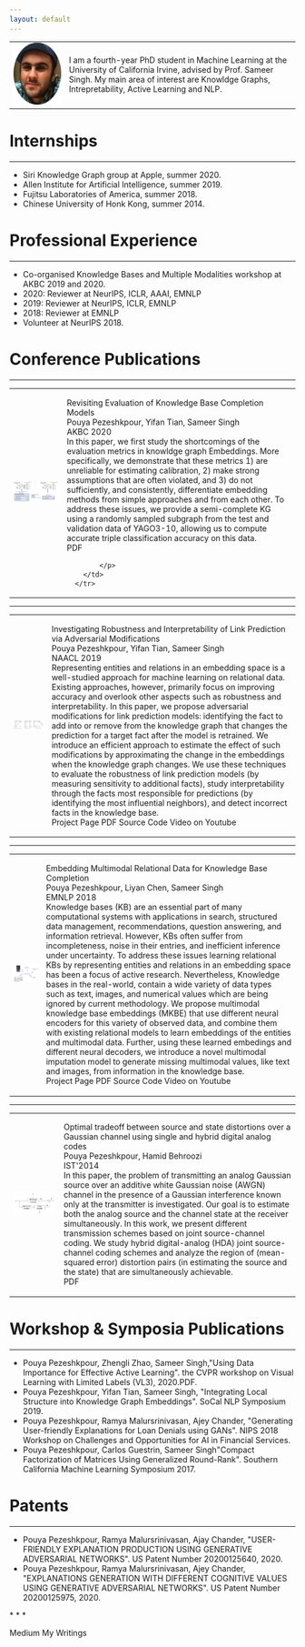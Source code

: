 ```yaml
---
layout: default
---
```

<div class="menu-container noselect">
   <table class="content-table">
      <tr>
        <td>
          <img class="left-align image noselect" src="/images/face.png" style="width:100%">
        </td>
        <td>
          <p class="text right-align text-large add-top-margin" style="width:100%;">
              I am a fourth-year PhD student in Machine Learning at the University of California Irvine, advised by Prof.                       Sameer Singh. My main area of interest are Knowldge Graphs, Intrepretability, Active Learning and NLP.
          </p>
        </td>
      </tr>
   </table>
</div>

# Internships

* * *
<ul>
  <li>Siri Knowledge Graph group at Apple, summer 2020.</li>
  <li>Allen Institute for Artificial Intelligence, summer 2019.</li>
  <li>Fujitsu Laboratories of America, summer 2018. </li>
  <li>Chinese University of Honk Kong, summer 2014.  </li>
</ul>

# Professional Experience
* * *

<ul>
  <li>Co-organised Knowledge Bases and Multiple Modalities workshop at AKBC 2019 and 2020.</li>
  <li>2020: Reviewer at NeurIPS, ICLR, AAAI, EMNLP</li>
  <li>2019: Reviewer at NeurIPS, ICLR, EMNLP</li>
  <li>2018: Reviewer at EMNLP</li>
  <li>Volunteer at NeurIPS 2018.</li>
</ul>


# Conference Publications
* * *

<div class="menu-container noselect">
   <table class="content-table">
      <tr>
        <td>
          <img class="left-align image noselect" src="/images/crowd.jpg" style="width:100%" width="5000">
        </td>
        <td>
          <p class="text right-align text-large add-top-margin" style="width:100%;">
              Revisiting Evaluation of Knowledge Base Completion Models <br>
              Pouya Pezeshkpour, Yifan Tian, Sameer Singh<br>
              AKBC 2020<br>
               In this paper, we first study the shortcomings of the evaluation metrics in knowldge graph Embeddings.  More               specifically, we demonstrate that these metrics 1) are unreliable for estimating calibration, 2) make strong assumptions that    are often violated, and 3) do not sufficiently, and consistently, differentiate embedding methods from simple approaches and from each other. To address these issues, we provide a semi-complete KG using a randomly sampled subgraph from the test and       validation data of YAGO3-10, allowing us to compute accurate triple classification accuracy on this data. <br>
             PDF
             
            </p>
        </td>
      </tr>
   </table>
</div>

* * *

<div class="menu-container noselect">
   <table class="content-table">
      <tr>
        <td>
          <img class="left-align image noselect" src="/images/criage.png" style="width:100%"  width="5000">
        </td>
        <td>
          <p class="text right-align text-large add-top-margin" style="width:100%;">
            Investigating Robustness and Interpretability of Link Prediction via Adversarial Modifications <br>
            Pouya Pezeshkpour, Yifan Tian, Sameer Singh<br>
            NAACL 2019<br>
            Representing entities and relations in an embedding space is a well-studied approach for machine learning on relational data. Existing approaches, however, primarily focus on improving accuracy and overlook other aspects such as robustness and interpretability. In this paper, we propose adversarial modifications for link prediction models: identifying the fact to add into or remove from the knowledge graph that changes the prediction for a target fact after the model is retrained. We introduce an efficient approach to estimate the effect of such modifications by approximating the change in the embeddings when the knowledge graph changes. We use these techniques to evaluate the robustness of link prediction models (by measuring sensitivity to additional facts), study interpretability through the facts most responsible for predictions (by identifying the most influential neighbors), and detect incorrect facts in the knowledge base.<br>
Project Page     PDF     Source Code     Video on Youtube
          </p>
        </td>
      </tr>
   </table>
</div>

* * *
<div class="menu-container noselect">
   <table class="content-table">
      <tr>
        <td>
          <img class="left-align image noselect" src="/images/graph.jpg" style="width:100%"  width="5000">
        </td>
        <td>
          <p class="text right-align text-large add-top-margin" style="width:100%;">
            Embedding Multimodal Relational Data for Knowledge Base Completion<br>
            Pouya Pezeshkpour, Liyan Chen, Sameer Singh<br>
            EMNLP 2018<br>
            Knowledge bases (KB) are an essential part of many computational systems with applications in search, structured data management, recommendations, question answering, and information retrieval. However, KBs often suffer from incompleteness, noise in their entries, and inefficient inference under uncertainty. To address these issues learning relational KBs by representing entities and relations in an embedding space has been a focus of active research. Nevertheless, Knowledge bases in the real-world, contain a wide variety of data types such as text, images, and numerical values which are being ignored by current methodology. We propose multimodal knowledge base embeddings (MKBE) that use different neural encoders for this variety of observed data, and combine them with existing relational models to learn embeddings of the entities and multimodal data. Further, using these learned embedings and different neural decoders, we introduce a novel multimodal imputation model to generate missing multimodal values, like text and images, from information in the knowledge base.<br>
Project Page     PDF     Source Code     Video on Youtube
          </p>
        </td>
      </tr>
   </table>
</div>

* * *
<div class="menu-container noselect">
   <table class="content-table">
      <tr>
        <td>
          <img class="left-align image noselect" src="/images/2014.png" style="width:100%"  width="5000">
        </td>
        <td>
          <p class="text right-align text-large add-top-margin" style="width:100%;">
            Optimal tradeoff between source and state distortions over a Gaussian channel using single and hybrid digital analog codes<br>
            Pouya Pezeshkpour, Hamid Behroozi<br>
            IST'2014<br>
            In this paper, the problem of transmitting an analog Gaussian source over an additive white Gaussian noise (AWGN) channel in the presence of a Gaussian interference known only at the transmitter is investigated. Our goal is to estimate both the analog source and the channel state at the receiver simultaneously. In this work, we present different transmission schemes based on joint source-channel coding. We study hybrid digital-analog (HDA) joint source-channel coding schemes and analyze the region of (mean-squared error) distortion pairs (in estimating the source and the state) that are simultaneously achievable.<br>
PDF
          </p>
        </td>
      </tr>
   </table>
</div>

# Workshop & Symposia Publications

* * *

<ul>
  <li>Pouya Pezeshkpour, Zhengli Zhao, Sameer Singh,"Using Data Importance for Effective Active Learning". the CVPR workshop on Visual Learning with Limited Labels (VL3), 2020.PDF.</li>
  <li>Pouya Pezeshkpour, Yifan Tian, Sameer Singh, "Integrating Local Structure into Knowledge Graph Embeddings". SoCal NLP Symposium 2019.</li>
  <li>Pouya Pezeshkpour, Ramya Malursrinivasan, Ajey Chander, "Generating User-friendly Explanations for Loan Denials using GANs". NIPS 2018 Workshop on Challenges and Opportunities for AI in Financial Services.</li>
  <li>Pouya Pezeshkpour, Carlos Guestrin, Sameer Singh"Compact Factorization of Matrices Using Generalized Round-Rank". Southern California Machine Learning Symposium 2017.</li>
</ul>

# Patents
* * *

<ul>
  <li>Pouya Pezeshkpour, Ramya Malursrinivasan, Ajay Chander, "USER-FRIENDLY EXPLANATION PRODUCTION USING GENERATIVE ADVERSARIAL NETWORKS". US Patent Number 20200125640, 2020.</li>
 <li>Pouya Pezeshkpour, Ramya Malursrinivasan, Ajey Chander, "EXPLANATIONS GENERATION WITH DIFFERENT COGNITIVE VALUES USING GENERATIVE ADVERSARIAL NETWORKS". US Patent Number 20200125975, 2020.</li>
</ul>
* * *

Medium      My Writings

